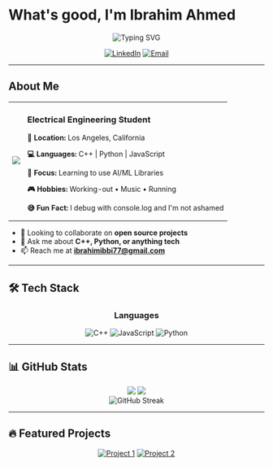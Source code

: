 # What's good, I'm Ibrahim Ahmed

<div align="center">
  <img src="https://readme-typing-svg.demolab.com?font=Fira+Code&size=22&duration=3000&pause=1000&color=00D4FF&center=true&vCenter=true&width=600&lines=UCLA+Electrical+Engineering+Student+%F0%9F%92%BB;Always+learning+new+things+%F0%9F%93%9A;Building+cool+stuff+%F0%9F%9A%80;Coffee+enthusiast+%E2%98%95" alt="Typing SVG" />
</div>

<div align="center">
  
  [![LinkedIn](https://img.shields.io/badge/LinkedIn-0077B5?style=for-the-badge&logo=linkedin&logoColor=white)](linkedin.com/in/ibrahim-ahmed-16ba27315)
  [![Email](https://img.shields.io/badge/Email-D14836?style=for-the-badge&logo=gmail&logoColor=white)](mailto:ibrahimibbi77@gmail.com)
  
</div>

---

## About Me

<div align="center">
  <table>
    <tr>
      <td>
        <img src="https://media.giphy.com/media/WUlplcMpOCEmTGBtBW/giphy.gif" width="300">
      </td>
      <td>
        <h3> Electrical Engineering Student</h3>
        <p><strong>📍 Location:</strong> Los Angeles, California</p>
        <p><strong>💻 Languages:</strong> C++ | Python | JavaScript</p>
        <p><strong>🎯 Focus:</strong> Learning to use AI/ML Libraries</p>
        <p><strong>🎮 Hobbies:</strong> Working-out • Music • Running</p>
        <p><strong>😅 Fun Fact:</strong> I debug with console.log and I'm not ashamed</p>
      </td>
    </tr>
  </table>
</div>

- 👯 Looking to collaborate on **open source projects**
- 💬 Ask me about **C++, Python, or anything tech**
- 📫 Reach me at **ibrahimibbi77@gmail.com**

---

## 🛠️ Tech Stack

<div align="center">

### Languages
![C++](https://img.shields.io/badge/C++-F7DF1E?style=for-the-badge&logo=C++&logoColor=white)
![JavaScript](https://img.shields.io/badge/JavaScript-F7DF1E?style=for-the-badge&logo=javascript&logoColor=black)
![Python](https://img.shields.io/badge/Python-3776AB?style=for-the-badge&logo=python&logoColor=white)


</div>

---

## 📊 GitHub Stats

<div align="center">
  <img height="180em" src="https://github-readme-stats.vercel.app/api?username=Ibrahim-ahmed1678&show_icons=true&theme=radical&include_all_commits=true&count_private=true"/>
  <img height="180em" src="https://github-readme-stats.vercel.app/api/top-langs/?username=Ibrahim-ahmed1678&layout=compact&langs_count=8&theme=radical"/>
</div>

<div align="center">
  <img src="https://github-readme-streak-stats.herokuapp.com/?user=Ibrahim-ahmed1678&theme=radical" alt="GitHub Streak" />
</div>

---

## 🔥 Featured Projects

<div align="center">

[![Project 1](https://github-readme-stats.vercel.app/api/pin/?username=Ibrahim-ahmed1678&repo=project1&theme=radical)](https://github.com/Ibrahim-ahmed1678/hand-gesture-recognition)
[![Project 2](https://github-readme-stats.vercel.app/api/pin/?username=Ibrahim-ahmed1678&repo=project2&theme=radical)](https://github.com/Ibrahim-ahmed1678/Newtonian-Two-Body-Problem-Simulation)

</div>
<!--
### 🚀 What I'm building:
<!--
- **[Project Name 1](https://github.com/yourusername/project1)** - Brief description of what it does
- **[Project Name 2](https://github.com/yourusername/project2)** - Another cool project description
- **[Project Name 3](https://github.com/yourusername/project3)** - Your latest creation
<!--
---

## 📈 Contribution Graph

<div align="center">
  <img src="https://github-readme-activity-graph.vercel.app/graph?username=Ibrahim-ahmed1678&theme=react-dark&bg_color=20232a&hide_border=true" width="100%"/>
</div>

---


## 💭 Random Dev Quote

<div align="center">
  <img src="https://quotes-github-readme.vercel.app/api?type=horizontal&theme=radical" />
</div>

---

## 🏆 GitHub Trophies

<div align="center">
  <img src="https://github-profile-trophy.vercel.app/?username=Ibrahim-ahmed1678&theme=radical&no-frame=false&no-bg=true&margin-w=4" />
</div>

---

## Let's Connect!

<div align="center">
  
  **Always down to chat about tech and collaborate on projects**
  
  ![Profile Views](https://komarev.com/ghpvc/?username=Ibrahim-ahmed1678&color=blueviolet&style=flat-square)
  
</div>

---

<div align="center">
  <img src="https://raw.githubusercontent.com/platane/snk/output/github-contribution-grid-snake-dark.svg" alt="Snake animation" />
  
  ### Show some ❤️ by starring some repositories!
</div>
